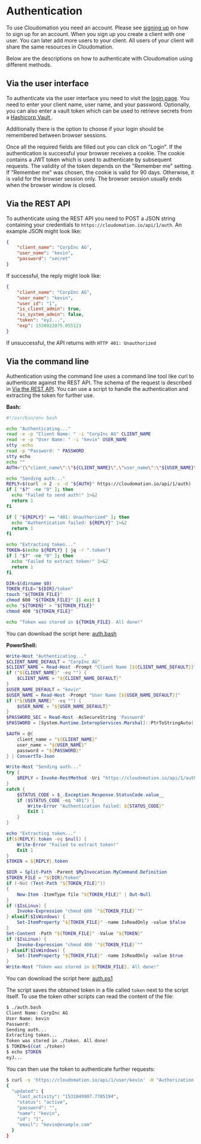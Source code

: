 
# Authentication

To use Cloudomation you need an account. Please see [signing up](Signing+up) on how to sign up for an account. When you sign up you create a client with one user. You can later add more users to your client. All users of your client will share the same resources in Cloudomation.

Below are the descriptions on how to authenticate with Cloudomation using different methods.

## Via the user interface

To authenticate via the user interface you need to visit the [login page](/login). You need to enter your client name, user name, and your password. Optionally, you can also enter a vault token which can be used to retrieve secrets from a [Hashicorp Vault <i class="fa fa-external-link"></i>](https://www.vaultproject.io/).

Additionally there is the option to choose if your login should be remembered between browser sessions.

Once all the required fields are filled out you can click on "Login". If the authentication is successful your browser receives a cookie. The cookie contains a JWT token which is used to authenticate by subsequent requests. The validity of the token depends on the "Remember me" setting. If "Remember me" was chosen, the cookie is valid for 90 days. Otherwise, it is valid for the browser session only. The browser session usually ends when the browser window is closed.

## Via the REST API

To authenticate using the REST API you need to POST a JSON string containing your credentials to `https://cloudomation.io/api/1/auth`. An example JSON might look like:
```json
{
    "client_name": "CorpInc AG",
    "user_name": "kevin",
    "password": "secret"
}
```
If successful, the reply might look like:
```json
{
    "client_name": "CorpInc AG",
    "user_name": "kevin",
    "user_id": "1",
    "is_client_admin": true,
    "is_system_admin": false,
    "token": "eyJ...",
    "exp": 1538822075.055123
}
```
If unsuccessful, the API returns with `HTTP 401: Unauthorized`

## Via the command line

Authentication using the command line uses a command line tool like curl to authenticate against the REST API. The schema of the request is described in [Via the REST API](#viatherestapi). You can use a script to handle the authentication and extracting the token for further use.

**Bash:**

```bash
#!/usr/bin/env bash

echo "Authenticating..."
read -e -p "Client Name: " -i "CorpInc AG" CLIENT_NAME
read -e -p "User Name: " -i "kevin" USER_NAME
stty -echo
read -p "Password: " PASSWORD
stty echo
echo ""
AUTH="{\"client_name\":\"${CLIENT_NAME}\",\"user_name\":\"${USER_NAME}\",\"password\":\"${PASSWORD}\"}"

echo "Sending auth..."
REPLY=$(curl -m 2 -s -d "${AUTH}" https://cloudomation.io/api/1/auth)
if [ "$?" -ne "0" ]; then
  echo "Failed to send auth!" 1>&2
  return 1
fi

if [ "${REPLY}" == "401: Unauthorized" ]; then
  echo "Authentication failed: ${REPLY}" 1>&2
  return 1
fi

echo "Extracting token..."
TOKEN=$(echo ${REPLY} | jq -r ".token")
if [ "$?" -ne "0" ]; then
  echo "Failed to extract token!" 1>&2
  return 1
fi

DIR=$(dirname $0)
TOKEN_FILE="${DIR}/token"
touch "${TOKEN_FILE}"
chmod 600 "${TOKEN_FILE}" || exit 1
echo "${TOKEN}" > "${TOKEN_FILE}"
chmod 400 "${TOKEN_FILE}"

echo "Token was stored in ${TOKEN_FILE}. All done!"
```

You can download the script here: [auth.bash](https://github.com/starflows/documentation/blob/master/utilities/auth.bash)

**PowerShell:**

```powershell
Write-Host "Authenticating..."
$CLIENT_NAME_DEFAULT = "CorpInc AG"
$CLIENT_NAME = Read-Host -Prompt "Client Name [${CLIENT_NAME_DEFAULT}]"
if ("${CLIENT_NAME}" -eq "") {
    $CLIENT_NAME = "${CLIENT_NAME_DEFAULT}"
}
$USER_NAME_DEFAULT = "kevin"
$USER_NAME = Read-Host -Prompt "User Name [${USER_NAME_DEFAULT}]"
if ("${USER_NAME}" -eq "") {
    $USER_NAME = "${USER_NAME_DEFAULT}"
}
$PASSWORD_SEC = Read-Host -AsSecureString 'Password'
$PASSWORD = [System.Runtime.InteropServices.Marshal]::PtrToStringAuto([System.Runtime.InteropServices.Marshal]::SecureStringToBSTR(${PASSWORD_SEC}))

$AUTH = @{
    client_name = "${CLIENT_NAME}"
    user_name = "${USER_NAME}"
    password = "${PASSWORD}"
} | ConvertTo-Json

Write-Host "Sending auth..."
try {
    $REPLY = Invoke-RestMethod -Uri "https://cloudomation.io/api/1/auth" -Method Post -Body "${AUTH}"
}
catch {
    $STATUS_CODE = $_.Exception.Response.StatusCode.value__
    if ($STATUS_CODE -eq "401") {
        Write-Error "Authentication failed: ${STATUS_CODE}"
        Exit 1
    }
}

echo "Extracting token..."
if(${REPLY}.token -eq $null) {
    Write-Error "Failed to extract token!"
    Exit 1
}
$TOKEN = ${REPLY}.token

$DIR = Split-Path -Parent $MyInvocation.MyCommand.Definition
$TOKEN_FILE = "${DIR}/token"
if (-Not (Test-Path "${TOKEN_FILE}"))
{
    New-Item -ItemType file "${TOKEN_FILE}" | Out-Null
}
if ($IsLinux) {
    Invoke-Expression "chmod 600 `"${TOKEN_FILE}`""
} elseif($IsWindows) {
    Set-ItemProperty "${TOKEN_FILE}" -name IsReadOnly -value $false
}
Set-Content -Path "${TOKEN_FILE}" -Value "${TOKEN}"
if ($IsLinux) {
    Invoke-Expression "chmod 400 `"${TOKEN_FILE}`""
} elseif($IsWindows) {
    Set-ItemProperty "${TOKEN_FILE}" -name IsReadOnly -value $true
}
Write-Host "Token was stored in ${TOKEN_FILE}. All done!"
```

You can download the script here: [auth.ps1](https://github.com/starflows/documentation/blob/master/utilities/auth.ps1)

The script saves the obtained token in a file called `token` next to the script itself. To use the token other scripts can read the content of the file:
```bash
$ ./auth.bash
Client Name: CorpInc AG
User Name: kevin
Password:
Sending auth...
Extracting token...
Token was stored in ./token. All done!
$ TOKEN=$(cat ./token)
$ echo $TOKEN
eyJ...
```
You can then use the token to authenticate further requests:
```bash
$ curl -s 'https://cloudomation.io/api/1/user/kevin' -H "Authorization: $TOKEN" | jq .
{
  "updated": {
    "last_activity": "1531049907.7785194",
    "status": "active",
    "password": "",
    "name": "kevin",
    "id": "1",
    "email": "kevin@example.com"
  }
}
```
